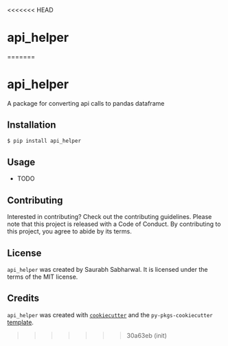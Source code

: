 <<<<<<< HEAD
# api_helper
=======
# api_helper

A package for converting api calls to pandas dataframe

## Installation

```bash
$ pip install api_helper
```

## Usage

- TODO

## Contributing

Interested in contributing? Check out the contributing guidelines. Please note that this project is released with a Code of Conduct. By contributing to this project, you agree to abide by its terms.

## License

`api_helper` was created by Saurabh Sabharwal. It is licensed under the terms of the MIT license.

## Credits

`api_helper` was created with [`cookiecutter`](https://cookiecutter.readthedocs.io/en/latest/) and the `py-pkgs-cookiecutter` [template](https://github.com/py-pkgs/py-pkgs-cookiecutter).
>>>>>>> 30a63eb (init)
